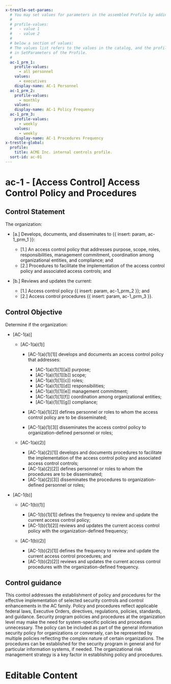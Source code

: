 ```yaml
---
x-trestle-set-params:
  # You may set values for parameters in the assembled Profile by adding
  #
  # profile-values:
  #   - value 1
  #   - value 2
  #
  # below a section of values:
  # The values list refers to the values in the catalog, and the profile-values represent values
  # in SetParameters of the Profile.
  #
  ac-1_prm_1:
    profile-values:
      - all personnel
    values:
      - executives
    display-name: AC-1 Personnel
  ac-1_prm_2:
    profile-values:
      - monthly
    values:
    display-name: AC-1 Policy Frequency
  ac-1_prm_3:
    profile-values:
      - weekly
    values:
      - weekly
    display-name: AC-1 Procedures Frequency
x-trestle-global:
  profile:
    title: ACME Inc. internal controls profile.
  sort-id: ac-01
---
```


# ac-1 - \[Access Control\] Access Control Policy and Procedures

## Control Statement

The organization:

- \[a.\] Develops, documents, and disseminates to {{ insert: param, ac-1_prm_1 }}:

  - \[1.\] An access control policy that addresses purpose, scope, roles, responsibilities, management commitment, coordination among organizational entities, and compliance; and
  - \[2.\] Procedures to facilitate the implementation of the access control policy and associated access controls; and

- \[b.\] Reviews and updates the current:

  - \[1.\] Access control policy {{ insert: param, ac-1_prm_2 }}; and
  - \[2.\] Access control procedures {{ insert: param, ac-1_prm_3 }}.

## Control Objective

Determine if the organization:

- \[AC-1(a)\]

  - \[AC-1(a)(1)\]

    - \[AC-1(a)(1)[1]\] develops and documents an access control policy that addresses:

      - \[AC-1(a)(1)[1][a]\] purpose;
      - \[AC-1(a)(1)[1][b]\] scope;
      - \[AC-1(a)(1)[1][c]\] roles;
      - \[AC-1(a)(1)[1][d]\] responsibilities;
      - \[AC-1(a)(1)[1][e]\] management commitment;
      - \[AC-1(a)(1)[1][f]\] coordination among organizational entities;
      - \[AC-1(a)(1)[1][g]\] compliance;

    - \[AC-1(a)(1)[2]\] defines personnel or roles to whom the access control policy are to be disseminated;
    - \[AC-1(a)(1)[3]\] disseminates the access control policy to organization-defined personnel or roles;

  - \[AC-1(a)(2)\]

    - \[AC-1(a)(2)[1]\] develops and documents procedures to facilitate the implementation of the access control policy and associated access control controls;
    - \[AC-1(a)(2)[2]\] defines personnel or roles to whom the procedures are to be disseminated;
    - \[AC-1(a)(2)[3]\] disseminates the procedures to organization-defined personnel or roles;

- \[AC-1(b)\]

  - \[AC-1(b)(1)\]

    - \[AC-1(b)(1)[1]\] defines the frequency to review and update the current access control policy;
    - \[AC-1(b)(1)[2]\] reviews and updates the current access control policy with the organization-defined frequency;

  - \[AC-1(b)(2)\]

    - \[AC-1(b)(2)[1]\] defines the frequency to review and update the current access control procedures; and
    - \[AC-1(b)(2)[2]\] reviews and updates the current access control procedures with the organization-defined frequency.

## Control guidance

This control addresses the establishment of policy and procedures for the effective implementation of selected security controls and control enhancements in the AC family. Policy and procedures reflect applicable federal laws, Executive Orders, directives, regulations, policies, standards, and guidance. Security program policies and procedures at the organization level may make the need for system-specific policies and procedures unnecessary. The policy can be included as part of the general information security policy for organizations or conversely, can be represented by multiple policies reflecting the complex nature of certain organizations. The procedures can be established for the security program in general and for particular information systems, if needed. The organizational risk management strategy is a key factor in establishing policy and procedures.

# Editable Content

<!-- Make additions and edits below -->
<!-- The above represents the contents of the control as received by the profile, prior to additions. -->
<!-- If the profile makes additions to the control, they will appear below. -->
<!-- The above markdown may not be edited but you may edit the content below, and/or introduce new additions to be made by the profile. -->
<!-- If there is a yaml header at the top, parameter values may be edited. Use --set-parameters to incorporate the changes during assembly. -->
<!-- The content here will then replace what is in the profile for this control, after running profile-assemble. -->
<!-- The current profile has no added parts for this control, but you may add new ones here. -->
<!-- Each addition must have a heading either of the form ## Control my_addition_name -->
<!-- or ## Part a. (where the a. refers to one of the control statement labels.) -->
<!-- "## Control" parts are new parts added after the statement part. -->
<!-- "## Part" parts are new parts added into the top-level statement part with that label. -->
<!-- Subparts may be added with nested hash levels of the form ### My Subpart Name -->
<!-- underneath the parent ## Control or ## Part being added -->
<!-- See https://ibm.github.io/compliance-trestle/tutorials/ssp_profile_catalog_authoring/ssp_profile_catalog_authoring for guidance. -->
